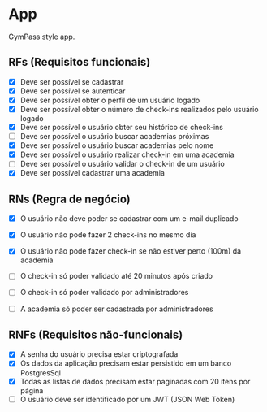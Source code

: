 # App

GymPass style app.

## RFs (Requisitos funcionais)

- [X] Deve ser possível se cadastrar
- [X] Deve ser possível se autenticar
- [X] Deve ser possível obter o perfil de um usuário logado
- [X] Deve ser possível obter o número de check-ins realizados pelo usuário logado
- [X] Deve ser possível o usuário obter seu histórico de check-ins
- [ ] Deve ser possível o usuário buscar academias próximas
- [X] Deve ser possível o usuário buscar academias pelo nome
- [X] Deve ser possível o usuário realizar check-in em uma academia
- [ ] Deve ser possível o usuário validar o check-in de um usuário
- [X] Deve ser possível cadastrar uma academia

## RNs (Regra de negócio)

- [X] O usuário não deve poder se cadastrar com um e-mail duplicado
- [X] O usuário não pode fazer 2 check-ins no mesmo dia
- [X] O usuário não pode fazer check-in se não estiver perto (100m) da academia
- [ ] O check-in só poder validado até 20 minutos após criado
- [ ] O check-in só poder validado por administradores
- [ ] A academia só poder ser cadastrada por administradores


## RNFs (Requisitos não-funcionais)

- [X] A senha do usuário precisa estar criptografada
- [X] Os dados da aplicação precisam estar persistido em um banco PostgresSql
- [X] Todas as listas de dados precisam estar paginadas com 20 itens por página
- [ ] O usuário deve ser identificado por um JWT (JSON Web Token)
